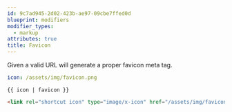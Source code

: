 ```yaml
---
id: 9c7ad945-2d02-423b-ae97-09cbe7ffed0d
blueprint: modifiers
modifier_types:
  - markup
attributes: true
title: Favicon
---
```

Given a valid URL will generate a proper favicon meta tag.

```yaml
icon: /assets/img/favicon.png
```

```
{{ icon | favicon }}
```

```html
<link rel="shortcut icon" type="image/x-icon" href="/assets/img/favicon.png" />
```
